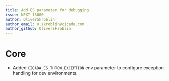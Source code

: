 ```yaml
---
title: Add ES parameter for debugging
issue: NEXT-13000
author: OliverSkroblin
author_email: o.skroblin@cicada.com 
author_github: OliverSkroblin
---
```

# Core
* Added `CICADA_ES_THROW_EXCEPTION` env parameter to configure exception handling for dev environments.
